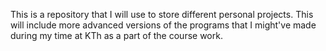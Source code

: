 This is a repository that I will use to store different personal projects. This will include more advanced versions of the programs that I might've made during my time at KTh as a part of the course work.

